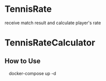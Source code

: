 # TennisRate
receive match result and calculate player's rate
# TennisRateCalculator

## How to Use
　docker-compose up -d 

